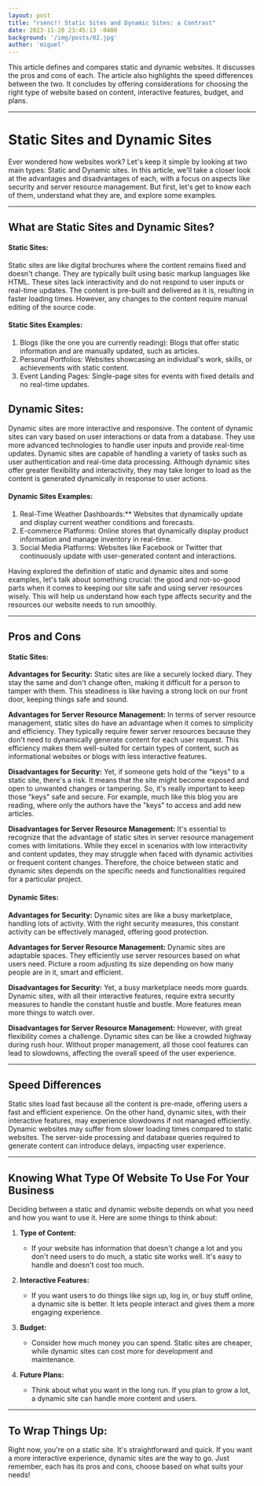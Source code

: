 ```yaml
---
layout: post
title: "rsenc!! Static Sites and Dynamic Sites: a Contrast"
date: 2023-11-20 23:45:13 -0400
background: '/img/posts/02.jpg'
author: 'miguel'
---
```

This article defines and compares static and dynamic websites. It discusses the pros and cons of each. The article also highlights the speed differences between the two. It concludes by offering considerations for choosing the right type of website based on content, interactive features, budget, and plans.

---
# Static Sites and Dynamic Sites

Ever wondered how websites work? Let's keep it simple by looking at two main types: Static and Dynamic sites. In this article, we'll take a closer look at the advantages and disadvantages of each, with a focus on aspects like security and server resource management. But first, let's get to know each of them, understand what they are, and explore some examples.

---
## What are Static Sites and Dynamic Sites?
#### Static Sites:

Static sites are like digital brochures where the content remains fixed and doesn't change. They are typically built using basic markup languages like HTML. These sites lack interactivity and do not respond to user inputs or real-time updates. The content is pre-built and delivered as it is, resulting in faster loading times. However, any changes to the content require manual editing of the source code.

#### Static Sites Examples:

1. Blogs (like the one you are currently reading): Blogs that offer static information and are manually updated, such as articles.
2. Personal Portfolios: Websites showcasing an individual's work, skills, or achievements with static content.
3. Event Landing Pages: Single-page sites for events with fixed details and no real-time updates.

## Dynamic Sites:

Dynamic sites are more interactive and responsive. The content of dynamic sites can vary based on user interactions or data from a database. They use more advanced technologies to handle user inputs and provide real-time updates. Dynamic sites are capable of handling a variety of tasks such as user authentication and real-time data processing. Although dynamic sites offer greater flexibility and interactivity, they may take longer to load as the content is generated dynamically in response to user actions. 

#### Dynamic Sites Examples:

1. Real-Time Weather Dashboards:** Websites that dynamically update and display current weather conditions and forecasts.
2. E-commerce Platforms: Online stores that dynamically display product information and manage inventory in real-time.
3. Social Media Platforms: Websites like Facebook or Twitter that continuously update with user-generated content and interactions.


Having explored the definition of static and dynamic sites and some examples, let's talk about something crucial: the good and not-so-good parts when it comes to keeping our site safe and using server resources wisely. This will help us understand how each type affects security and the resources our website needs to run smoothly.

---
## Pros and Cons

#### Static Sites:

**Advantages for Security:** Static sites are like a securely locked diary. They stay the same and don't change often, making it difficult for a person to tamper with them. This steadiness is like having a strong lock on our front door, keeping things safe and sound.

**Advantages for Server Resource Management:** In terms of server resource management, static sites do have an advantage when it comes to simplicity and efficiency. They typically require fewer server resources because they don't need to dynamically generate content for each user request. This efficiency makes them well-suited for certain types of content, such as informational websites or blogs with less interactive features.

**Disadvantages for Security:** Yet, if someone gets hold of the "keys" to a static site, there's a risk. It means that the site might become exposed and open to unwanted changes or tampering. So, it's really important to keep those "keys" safe and secure. For example, much like this blog you are reading, where only the authors have the "keys" to access and add new articles.

**Disadvantages for Server Resource Management:** It's essential to recognize that the advantage of static sites in server resource management comes with limitations. While they excel in scenarios with low interactivity and content updates, they may struggle when faced with dynamic activities or frequent content changes. Therefore, the choice between static and dynamic sites depends on the specific needs and functionalities required for a particular project.

#### Dynamic Sites:

**Advantages for Security:** Dynamic sites are like a busy marketplace, handling lots of activity. With the right security measures, this constant activity can be effectively managed, offering good protection.

**Advantages for Server Resource Management:** Dynamic sites are adaptable spaces. They efficiently use server resources based on what users need. Picture a room adjusting its size depending on how many people are in it, smart and efficient.

**Disadvantages for Security:** Yet, a busy marketplace needs more guards. Dynamic sites, with all their interactive features, require extra security measures to handle the constant hustle and bustle. More features mean more things to watch over.

**Disadvantages for Server Resource Management:** However, with great flexibility comes a challenge. Dynamic sites can be like a crowded highway during rush hour. Without proper management, all those cool features can lead to slowdowns, affecting the overall speed of the user experience.

---
## Speed Differences

Static sites load fast because all the content is pre-made, offering users a fast and efficient experience. On the other hand, dynamic sites, with their interactive features, may experience slowdowns if not managed efficiently. Dynamic websites may suffer from slower loading times compared to static websites. The server-side processing and database queries required to generate content can introduce delays, impacting user experience.

---
## Knowing What Type Of Website To Use For Your Business

Deciding between a static and dynamic website depends on what you need and how you want to use it. Here are some things to think about:

1. **Type of Content:**
    - If your website has information that doesn't change a lot and you don't need users to do much, a static site works well. It's easy to handle and doesn't cost too much.

2. **Interactive Features:**
    - If you want users to do things like sign up, log in, or buy stuff online, a dynamic site is better. It lets people interact and gives them a more engaging experience.

3. **Budget:**
    - Consider how much money you can spend. Static sites are cheaper, while dynamic sites can cost more for development and maintenance.

4. **Future Plans:**
    - Think about what you want in the long run. If you plan to grow a lot, a dynamic site can handle more content and users.

---
## To Wrap Things Up:

Right now, you're on a static site. It's straightforward and quick. If you want a more interactive experience, dynamic sites are the way to go. Just remember, each has its pros and cons, choose based on what suits your needs!